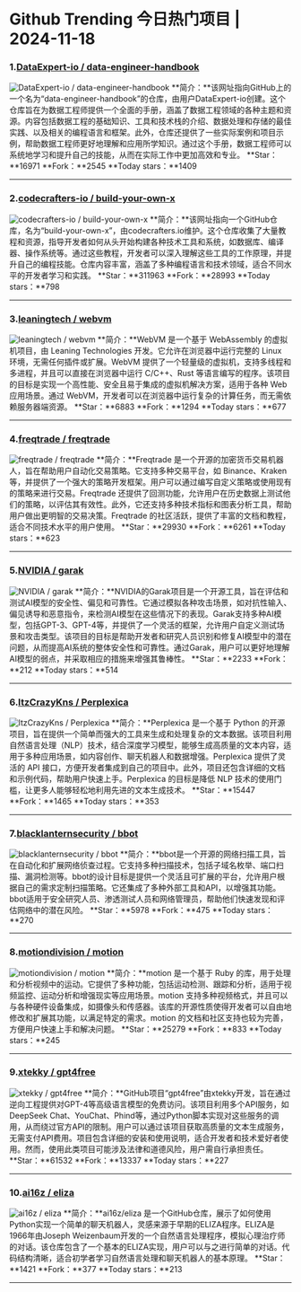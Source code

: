 # Github Trending 今日热门项目 | 2024-11-18
### 1.[DataExpert-io / data-engineer-handbook](https://github.com/DataExpert-io/data-engineer-handbook)

![DataExpert-io / data-engineer-handbook](https://opengraph.githubassets.com/6d9ccbeca60bc0f8f7a91d4b8c2de215ef08e1e89a15d956cc2826c840b6ee55/DataExpert-io/data-engineer-handbook)
**简介：**该网址指向GitHub上的一个名为“data-engineer-handbook”的仓库，由用户DataExpert-io创建。这个仓库旨在为数据工程师提供一个全面的手册，涵盖了数据工程领域的各种主题和资源。内容包括数据工程的基础知识、工具和技术栈的介绍、数据处理和存储的最佳实践、以及相关的编程语言和框架。此外，仓库还提供了一些实际案例和项目示例，帮助数据工程师更好地理解和应用所学知识。通过这个手册，数据工程师可以系统地学习和提升自己的技能，从而在实际工作中更加高效和专业。
**Star：**16971
**Fork：**2545
**Today stars：**1409

---

### 2.[codecrafters-io / build-your-own-x](https://github.com/codecrafters-io/build-your-own-x)

![codecrafters-io / build-your-own-x](https://opengraph.githubassets.com/abe9d8d63191aeb7658f79d150da49c5a7c3961387ed2c83bf4f0348ba33c7ba/codecrafters-io/build-your-own-x)
**简介：**该网址指向一个GitHub仓库，名为“build-your-own-x”，由codecrafters.io维护。这个仓库收集了大量教程和资源，指导开发者如何从头开始构建各种技术工具和系统，如数据库、编译器、操作系统等。通过这些教程，开发者可以深入理解这些工具的工作原理，并提升自己的编程技能。仓库内容丰富，涵盖了多种编程语言和技术领域，适合不同水平的开发者学习和实践。
**Star：**311963
**Fork：**28993
**Today stars：**798

---

### 3.[leaningtech / webvm](https://github.com/leaningtech/webvm)

![leaningtech / webvm](https://repository-images.githubusercontent.com/454164378/d05af0e1-3d68-4284-ace4-fb0e8ad3557a)
**简介：**WebVM 是一个基于 WebAssembly 的虚拟机项目，由 Leaning Technologies 开发。它允许在浏览器中运行完整的 Linux 环境，无需任何插件或扩展。WebVM 提供了一个轻量级的虚拟机，支持多线程和多进程，并且可以直接在浏览器中运行 C/C++、Rust 等语言编写的程序。该项目的目标是实现一个高性能、安全且易于集成的虚拟机解决方案，适用于各种 Web 应用场景。通过 WebVM，开发者可以在浏览器中运行复杂的计算任务，而无需依赖服务器端资源。
**Star：**6883
**Fork：**1294
**Today stars：**677

---

### 4.[freqtrade / freqtrade](https://github.com/freqtrade/freqtrade)

![freqtrade / freqtrade](https://repository-images.githubusercontent.com/91629816/d6659780-a0e1-11eb-8a38-933cd666cdeb)
**简介：**Freqtrade 是一个开源的加密货币交易机器人，旨在帮助用户自动化交易策略。它支持多种交易平台，如 Binance、Kraken 等，并提供了一个强大的策略开发框架。用户可以通过编写自定义策略或使用现有的策略来进行交易。Freqtrade 还提供了回测功能，允许用户在历史数据上测试他们的策略，以评估其有效性。此外，它还支持多种技术指标和图表分析工具，帮助用户做出更明智的交易决策。Freqtrade 的社区活跃，提供了丰富的文档和教程，适合不同技术水平的用户使用。
**Star：**29930
**Fork：**6261
**Today stars：**623

---

### 5.[NVIDIA / garak](https://github.com/NVIDIA/garak)

![NVIDIA / garak](https://opengraph.githubassets.com/9d69e1ce1ef817ff7e1a366a9e2a6d5eec813d84602fcfbb5975cef0ff949f33/NVIDIA/garak)
**简介：**NVIDIA的Garak项目是一个开源工具，旨在评估和测试AI模型的安全性、偏见和可靠性。它通过模拟各种攻击场景，如对抗性输入、偏见诱导和恶意指令，来检测AI模型在这些情况下的表现。Garak支持多种AI模型，包括GPT-3、GPT-4等，并提供了一个灵活的框架，允许用户自定义测试场景和攻击类型。该项目的目标是帮助开发者和研究人员识别和修复AI模型中的潜在问题，从而提高AI系统的整体安全性和可靠性。通过Garak，用户可以更好地理解AI模型的弱点，并采取相应的措施来增强其鲁棒性。
**Star：**2233
**Fork：**212
**Today stars：**514

---

### 6.[ItzCrazyKns / Perplexica](https://github.com/ItzCrazyKns/Perplexica)

![ItzCrazyKns / Perplexica](https://repository-images.githubusercontent.com/784181462/17e6c91a-a490-42ca-8e32-26e376f63a06)
**简介：**Perplexica 是一个基于 Python 的开源项目，旨在提供一个简单而强大的工具来生成和处理复杂的文本数据。该项目利用自然语言处理（NLP）技术，结合深度学习模型，能够生成高质量的文本内容，适用于多种应用场景，如内容创作、聊天机器人和数据增强。Perplexica 提供了灵活的 API 接口，方便开发者集成到自己的项目中。此外，项目还包含详细的文档和示例代码，帮助用户快速上手。Perplexica 的目标是降低 NLP 技术的使用门槛，让更多人能够轻松地利用先进的文本生成技术。
**Star：**15447
**Fork：**1465
**Today stars：**353

---

### 7.[blacklanternsecurity / bbot](https://github.com/blacklanternsecurity/bbot)

![blacklanternsecurity / bbot](https://opengraph.githubassets.com/53d1d4c6639b4459a5438a824d82cec949b797a9c721fa7633ec05f4da85fb18/blacklanternsecurity/bbot)
**简介：**bbot是一个开源的网络扫描工具，旨在自动化和扩展网络侦查过程。它支持多种扫描技术，包括子域名枚举、端口扫描、漏洞检测等。bbot的设计目标是提供一个灵活且可扩展的平台，允许用户根据自己的需求定制扫描策略。它还集成了多种外部工具和API，以增强其功能。bbot适用于安全研究人员、渗透测试人员和网络管理员，帮助他们快速发现和评估网络中的潜在风险。
**Star：**5978
**Fork：**475
**Today stars：**270

---

### 8.[motiondivision / motion](https://github.com/motiondivision/motion)

![motiondivision / motion](https://repository-images.githubusercontent.com/157846876/c4ad7f52-d3ef-49fb-84bf-c81ffc9333d5)
**简介：**motion 是一个基于 Ruby 的库，用于处理和分析视频中的运动。它提供了多种功能，包括运动检测、跟踪和分析，适用于视频监控、运动分析和增强现实等应用场景。motion 支持多种视频格式，并且可以与各种硬件设备集成，如摄像头和传感器。该库的开源性质使得开发者可以自由地修改和扩展其功能，以满足特定的需求。motion 的文档和社区支持也较为完善，方便用户快速上手和解决问题。
**Star：**25279
**Fork：**833
**Today stars：**245

---

### 9.[xtekky / gpt4free](https://github.com/xtekky/gpt4free)

![xtekky / gpt4free](https://repository-images.githubusercontent.com/620936652/91a636f9-cfdc-4237-bbba-460ee7bb899a)
**简介：**GitHub项目“gpt4free”由xtekky开发，旨在通过逆向工程提供对GPT-4等高级语言模型的免费访问。该项目利用多个API服务，如DeepSeek Chat、YouChat、Phind等，通过Python脚本实现对这些服务的调用，从而绕过官方API的限制。用户可以通过该项目获取高质量的文本生成服务，无需支付API费用。项目包含详细的安装和使用说明，适合开发者和技术爱好者使用。然而，使用此类项目可能涉及法律和道德风险，用户需自行承担责任。
**Star：**61532
**Fork：**13337
**Today stars：**227

---

### 10.[ai16z / eliza](https://github.com/ai16z/eliza)

![ai16z / eliza](https://opengraph.githubassets.com/5897458b861d144d55a5583a393edc86127da8368e44669b25b75c5365a33fb7/ai16z/eliza)
**简介：**ai16z/eliza 是一个GitHub仓库，展示了如何使用Python实现一个简单的聊天机器人，灵感来源于早期的ELIZA程序。ELIZA是1966年由Joseph Weizenbaum开发的一个自然语言处理程序，模拟心理治疗师的对话。该仓库包含了一个基本的ELIZA实现，用户可以与之进行简单的对话。代码结构清晰，适合初学者学习自然语言处理和聊天机器人的基本原理。
**Star：**1421
**Fork：**377
**Today stars：**213

---

